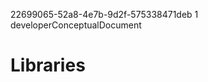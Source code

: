 ﻿<id>22699065-52a8-4e7b-9d2f-575338471deb
<version>1
<contenttype>developerConceptualDocument

# Libraries
